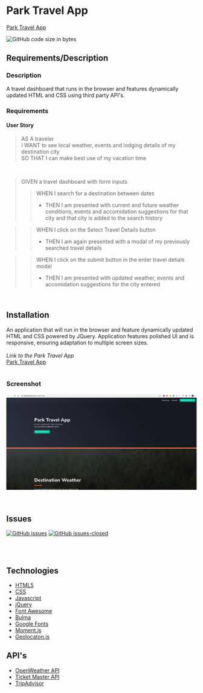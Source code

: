 # Park Travel App


[Park Travel App](https://aznjp.github.io/park-travel-app/)

![GitHub code size in bytes](https://img.shields.io/github/languages/code-size/aznjp/park-travel-app)

## Requirements/Description
### Description
A travel dashboard that runs in the browser and features dynamically updated HTML and CSS using third party API's.
<br>
### Requirements
#### User Story
>AS A traveler<br>
I WANT to see local weather, events and lodging details of my destination city<br>
SO THAT I can make best use of my vacation time<br>
<br>

>GIVEN a travel dashboard with form inputs
>>WHEN I search for a destination between dates<br>
>> + THEN I am presented with current and future weather conditions, events and accomidation suggestions for that city and that city is added to the search history<br>

>>WHEN I click on the Select Travel Details button <br>
>> + THEN I am again presented with a modal of my previously searched travel details<br>

>>WHEN I click on the submit button in the enter travel detials modal <br>
>> + THEN I am presented with updated weather, events and accomidation suggestions for the city entered <br>

<br>

## Installation

An application that will run in the browser and feature dynamically updated HTML and CSS powered by JQuery. Application features polished UI and is responsive, ensuring adaptation to multiple screen sizes.
<br>
<br>
*Link to the Park Travel App* <br>
[Park Travel App](https://aznjp.github.io/park-travel-app/)
<br>
<br>
### Screenshot

![Park Travel App](https://raw.githubusercontent.com/aznjp/park-travel-app/master/assets/images/Park-Travel-App.png)

<br>

<!--
## Version
[![Version](https://badge.fury.io/gh/fondofhats%2weather-dashboard.svg)](https://badge.fury.io/gh/fondofhats%2weather-dashboard)
[![GitHub version](https://badge.fury.io/gh/fondofhats%2Fbadges.svg)](http://badge.fury.io/gh/fondofhats%2weather-dashboard)
-->

## Issues
[![GitHub issues](https://img.shields.io/github/issues/aznjp/park-travel-app.svg)](https://GitHub.com/aznjp/park-travel-app/issues/)
[![GitHub issues-closed](https://img.shields.io/github/issues-closed/aznjp/park-travel-app.svg)](https://GitHub.com/aznjp/park-travel-app/issues?q=is%3Aissue+is%3Aclosed)

<br>
<br>


## Technologies

* [HTML5](https://developer.mozilla.org/en-US/docs/Web/Guide/HTML/HTML5)
* [CSS](https://developer.mozilla.org/en-US/docs/Web/CSS)
* [Javascript](https://developer.mozilla.org/en-US/docs/Web/JavaScript)
* [jQuery](https://jquery.com/)
* [Font Awesome](https://fontawesome.com/)
* [Bulma](https://bulma.io/)
* [Google Fonts](https://fonts.google.com/)
* [Moment.js](https://momentjs.com/)
* [Geolocaton.js](https://developers.google.com/maps/documentation/javascript/reference)

## API's
* [OpenWeather API](https://openweathermap.org/api)
* [Ticket Master API](https://developer.ticketmaster.com/products-and-docs/apis)
* [TripAdvisor](http://developer-tripadvisor.com/content-api/)


